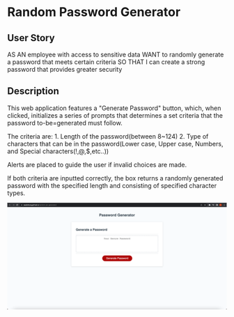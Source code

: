 # Random Password Generator

## User Story

AS AN employee with access to sensitive data
     WANT to randomly generate a password that meets certain criteria
    SO THAT I can create a strong password that provides greater security

## Description

This web application features a "Generate Password" button, which, when clicked, initializes a series of prompts that determines a set criteria that the password to-be=generated must follow.

The criteria are:
    1. Length of the password(between 8~124)
    2. Type of characters that can be in the password(Lower case, Upper case, Numbers, and Special characters(!,@,$,etc..))

Alerts are placed to guide the user if invalid choices are made. 

If both criteria are inputted correctly, the box returns a randomly generated password with the specified length and consisting of specified character types.

![The random password generator has a simple design that revolves around the text box, and the "Generate Password" button.](./assets/images/Screen%20Shot%202022-05-13%20at%201.01.04%20AM.png)
